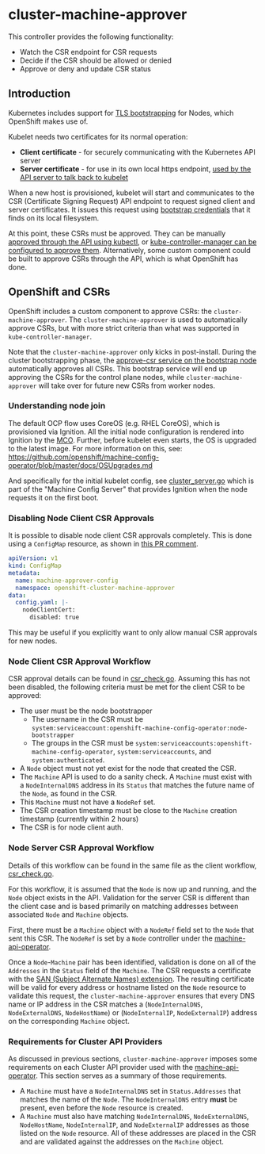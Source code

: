 # cluster-machine-approver

This controller provides the following functionality:
 - Watch the CSR endpoint for CSR requests
 - Decide if the CSR should be allowed or denied
 - Approve or deny and update CSR status

## Introduction

Kubernetes includes support for [TLS
bootstrapping](https://kubernetes.io/docs/reference/command-line-tools-reference/kubelet-tls-bootstrapping/)
for Nodes, which OpenShift makes use of.

Kubelet needs two certificates for its normal operation:

* **Client certificate** - for securely communicating with the Kubernetes API
  server
* **Server certificate** - for use in its own local https endpoint, [used by
  the API server to talk back to
  kubelet](https://kubernetes.io/docs/concepts/architecture/master-node-communication/#apiserver-to-kubelet)

When a new host is provisioned, kubelet will start and communicates to the CSR
(Certificate Signing Request) API endpoint to request signed client and server
certificates.  It issues this request using [bootstrap
credentials](https://kubernetes.io/docs/reference/command-line-tools-reference/kubelet-tls-bootstrapping/#initial-bootstrap-authentication)
that it finds on its local filesystem.

At this point, these CSRs must be approved.  They can be manually [approved
through the API using
kubectl](https://kubernetes.io/docs/reference/command-line-tools-reference/kubelet-tls-bootstrapping/#kubectl-approval),
or [kube-controller-manager can be configured to approve
them](https://kubernetes.io/docs/reference/command-line-tools-reference/kubelet-tls-bootstrapping/#kube-controller-manager-configuration).
Alternatively, some custom component could be built to approve CSRs through the
API, which is what OpenShift has done.

## OpenShift and CSRs

OpenShift includes a custom component to approve CSRs: the
`cluster-machine-approver`.  The `cluster-machine-approver` is used to
automatically approve CSRs, but with more strict criteria than what was
supported in `kube-controller-manager`.

Note that the `cluster-machine-approver` only kicks in post-install.  During
the cluster bootstrapping phase, the [approve-csr service on the bootstrap
node](https://github.com/openshift/installer/commit/c5d4d0f3ab3b0e65cb8d6af3ff6dfb3162dfa1d6)
automatically approves all CSRs.  This bootstrap service will end up approving
the CSRs for the control plane nodes, while `cluster-machine-approver` will
take over for future new CSRs from worker nodes.

### Understanding node join

The default OCP flow uses CoreOS (e.g. RHEL CoreOS), which is provisioned via
Ignition.  All the initial node configuration is rendered into Ignition
by the [MCO](https://github.com/openshift/machine-config-operator/).  Further,
before kubelet even starts, the OS is upgraded to the latest image.  For
more information on this, see:
https://github.com/openshift/machine-config-operator/blob/master/docs/OSUpgrades.md

And specifically for the initial kubelet config, see [cluster_server.go](https://github.com/openshift/machine-config-operator/blob/0476b259ab6895e7aaca237581bc19b4d4610e12/pkg/server/cluster_server.go#L58)
which is part of the "Machine Config Server" that provides Ignition
when the node requests it on the first boot.

### Disabling Node Client CSR Approvals

It is possible to disable node client CSR approvals completely.  This is done
using a `ConfigMap` resource, as shown in [this PR
comment](https://github.com/openshift/cluster-machine-approver/pull/26#issuecomment-492782189).

```yaml
apiVersion: v1
kind: ConfigMap
metadata:
  name: machine-approver-config
  namespace: openshift-cluster-machine-approver
data:
  config.yaml: |-
    nodeClientCert:
      disabled: true
```

This may be useful if you explicitly want to only allow manual CSR approvals
for new nodes.

### Node Client CSR Approval Workflow

CSR approval details can be found in [csr_check.go](https://github.com/openshift/cluster-machine-approver/blob/master/pkg/controller/csr_check.go).  Assuming
this has not been disabled, the following criteria must be met for the client
CSR to be approved:

* The user must be the node bootstrapper
  * The username in the CSR must be
    `system:serviceaccount:openshift-machine-config-operator:node-bootstrapper`
  * The groups in the CSR must be
    `system:serviceaccounts:openshift-machine-config-operator`,
    `system:serviceaccounts`, and `system:authenticated`.
* A `Node` object must not yet exist for the node that created the CSR.
* The `Machine` API is used to do a sanity check.  A `Machine` must exist with
  a `NodeInternalDNS` address in its `Status` that matches the future name of
  the `Node`, as found in the CSR.
* This `Machine` must not have a `NodeRef` set.
* The CSR creation timestamp must be close to the `Machine` creation timestamp
  (currently within 2 hours)
* The CSR is for node client auth.

### Node Server CSR Approval Workflow

Details of this workflow can be found in the same file as the client workflow,
[csr_check.go](https://github.com/openshift/cluster-machine-approver/blob/master/pkg/controller/csr_check.go).

For this workflow, it is assumed that the `Node` is now up and running, and the
`Node` object exists in the API.  Validation for the server CSR is different
than the client case and is based primarily on matching addresses between
associated `Node` and `Machine` objects.

First, there must be a `Machine` object with a `NodeRef` field set to the
`Node` that sent this CSR.  The `NodeRef` is set by a `Node` controller under
the [machine-api-operator](https://github.com/openshift/machine-api-operator).

Once a `Node`-`Machine` pair has been identified, validation is done on all of
the `Addresses` in the `Status` field of the `Machine`.  The CSR requests a
certificate with the [SAN (Subject Alternate Names)
extension](https://geekflare.com/san-ssl-certificate/).  The resulting
certificate will be valid for every address or hostname listed on the `Node`
resource to validate this request, the `cluster-machine-approver` ensures that
every DNS name or IP address in the CSR matches a (`NodeInternalDNS`,
`NodeExternalDNS`, `NodeHostName`) or (`NodeInternalIP`, `NodeExternalIP`)
address on the corresponding `Machine` object.

### Requirements for Cluster API Providers

As discussed in previous sections, `cluster-machine-approver` imposes some
requirements on each Cluster API provider used with the
[machine-api-operator](https://github.com/openshift/machine-api-operator).
This section serves as a summary of those requirements.

* A `Machine` must have a `NodeInternalDNS` set in `Status.Addresses` that
  matches the name of the `Node`.  The `NodeInternalDNS` entry **must** be
  present, even before the `Node` resource is created.
* A `Machine` must also have matching `NodeInternalDNS`, `NodeExternalDNS`,
  `NodeHostName`, `NodeInternalIP`, and `NodeExternalIP` addresses as those
  listed on the `Node` resource.  All of these addresses are placed in the CSR
  and are validated against the addresses on the `Machine` object.
